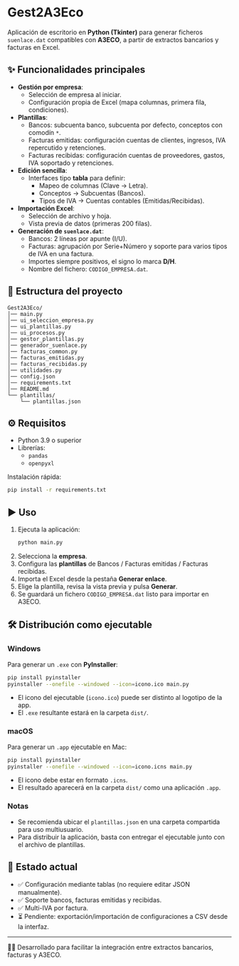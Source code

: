 # Gest2A3Eco

Aplicación de escritorio en **Python (Tkinter)** para generar ficheros `suenlace.dat` compatibles con **A3ECO**, a partir de extractos bancarios y facturas en Excel.

## ✨ Funcionalidades principales

- **Gestión por empresa**:
  - Selección de empresa al iniciar.
  - Configuración propia de Excel (mapa columnas, primera fila, condiciones).
- **Plantillas**:
  - Bancos: subcuenta banco, subcuenta por defecto, conceptos con comodín `*`.
  - Facturas emitidas: configuración cuentas de clientes, ingresos, IVA repercutido y retenciones.
  - Facturas recibidas: configuración cuentas de proveedores, gastos, IVA soportado y retenciones.
- **Edición sencilla**:
  - Interfaces tipo **tabla** para definir:
    - Mapeo de columnas (Clave → Letra).
    - Conceptos → Subcuentas (Bancos).
    - Tipos de IVA → Cuentas contables (Emitidas/Recibidas).
- **Importación Excel**:
  - Selección de archivo y hoja.
  - Vista previa de datos (primeras 200 filas).
- **Generación de `suenlace.dat`**:
  - Bancos: 2 líneas por apunte (I/U).
  - Facturas: agrupación por Serie+Número y soporte para varios tipos de IVA en una factura.
  - Importes siempre positivos, el signo lo marca **D/H**.
  - Nombre del fichero: `CODIGO_EMPRESA.dat`.

## 📂 Estructura del proyecto

```
Gest2A3Eco/
│── main.py
│── ui_seleccion_empresa.py
│── ui_plantillas.py
│── ui_procesos.py
│── gestor_plantillas.py
│── generador_suenlace.py
│── facturas_common.py
│── facturas_emitidas.py
│── facturas_recibidas.py
│── utilidades.py
│── config.json
│── requirements.txt
│── README.md
└── plantillas/
    └── plantillas.json
```

## ⚙️ Requisitos

- Python 3.9 o superior
- Librerías:
  - `pandas`
  - `openpyxl`

Instalación rápida:

```bash
pip install -r requirements.txt
```

## ▶️ Uso

1. Ejecuta la aplicación:
   ```bash
   python main.py
   ```
2. Selecciona la **empresa**.
3. Configura las **plantillas** de Bancos / Facturas emitidas / Facturas recibidas.
4. Importa el Excel desde la pestaña **Generar enlace**.
5. Elige la plantilla, revisa la vista previa y pulsa **Generar**.
6. Se guardará un fichero `CODIGO_EMPRESA.dat` listo para importar en A3ECO.

## 🛠️ Distribución como ejecutable

### Windows

Para generar un `.exe` con **PyInstaller**:

```bash
pip install pyinstaller
pyinstaller --onefile --windowed --icon=icono.ico main.py
```

- El icono del ejecutable (`icono.ico`) puede ser distinto al logotipo de la app.
- El `.exe` resultante estará en la carpeta `dist/`.

### macOS

Para generar un `.app` ejecutable en Mac:

```bash
pip install pyinstaller
pyinstaller --onefile --windowed --icon=icono.icns main.py
```

- El icono debe estar en formato `.icns`.
- El resultado aparecerá en la carpeta `dist/` como una aplicación `.app`.

### Notas

- Se recomienda ubicar el `plantillas.json` en una carpeta compartida para uso multiusuario.
- Para distribuir la aplicación, basta con entregar el ejecutable junto con el archivo de plantillas.

## 📌 Estado actual

- ✅ Configuración mediante tablas (no requiere editar JSON manualmente).
- ✅ Soporte bancos, facturas emitidas y recibidas.
- ✅ Multi-IVA por factura.
- ⏳ Pendiente: exportación/importación de configuraciones a CSV desde la interfaz.

---

👨‍💻 Desarrollado para facilitar la integración entre extractos bancarios, facturas y A3ECO.
